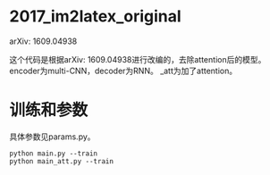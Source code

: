 # 2017_im2latex_original
arXiv: 1609.04938

这个代码是根据arXiv: 1609.04938进行改编的，去除attention后的模型。encoder为multi-CNN，decoder为RNN。
_att为加了attention。

# 训练和参数 
具体参数见params.py。

```
python main.py --train
python main_att.py --train
```
